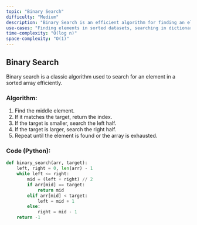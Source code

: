 ```yaml
---
topic: "Binary Search"
difficulty: "Medium"
description: "Binary Search is an efficient algorithm for finding an element in a sorted array."
use-cases: "Finding elements in sorted datasets, searching in dictionaries, etc."
time-complexity: "O(log n)"
space-complexity: "O(1)"
---
```


## Binary Search

Binary search is a classic algorithm used to search for an element in a sorted array efficiently.

### Algorithm:

1. Find the middle element.
2. If it matches the target, return the index.
3. If the target is smaller, search the left half.
4. If the target is larger, search the right half.
5. Repeat until the element is found or the array is exhausted.

### Code (Python):

```python
def binary_search(arr, target):
    left, right = 0, len(arr) - 1
    while left <= right:
        mid = (left + right) // 2
        if arr[mid] == target:
            return mid
        elif arr[mid] < target:
            left = mid + 1
        else:
            right = mid - 1
    return -1
```
